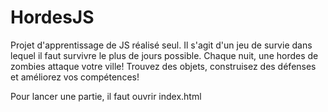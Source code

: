 # HordesJS

Projet d'apprentissage de JS réalisé seul.
Il s'agit d'un jeu de survie dans lequel il faut survivre le plus de jours possible.
Chaque nuit, une hordes de zombies attaque votre ville! Trouvez des objets, construisez des défenses et améliorez vos compétences!

Pour lancer une partie, il faut ouvrir index.html
